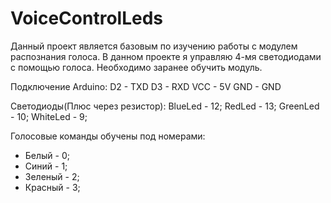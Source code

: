 # VoiceControlLeds
Данный проект является базовым по изучению работы с модулем распознания голоса. В данном проекте я управляю 4-мя светодиодами с помощью голоса. Необходимо заранее обучить модуль. 

Подключение Arduino:
D2 - TXD
D3 - RXD
VCC - 5V
GND - GND

Светодиоды(Плюс через резистор):
BlueLed - 12;
RedLed - 13;
GreenLed - 10;
WhiteLed - 9;

Голосовые команды обучены под номерами:
- Белый - 0;
- Синий - 1;
- Зеленый - 2;
- Красный - 3;
